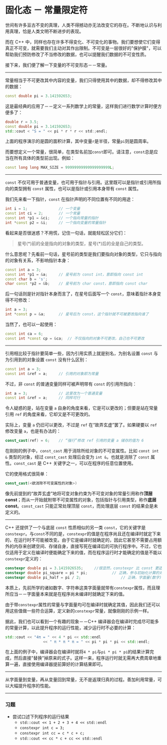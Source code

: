 # 固化态 － 常量限定符

世间有许多亘古不变的真理，人类不得撼动亦无法改变它的存在。不断地认识与利用真理，恰是人类文明不断进步的表现。

而在 C++ 中，同样也存在许多不得变化、不可变化的事物。我们要想使它们变得真正不可变，就需要我们主动对其作出限制。不可变是一层很好的"保护膜"，可以帮助我们预防修改了不当修改的数据，也可以提醒我们数据的不可变性质。

接下来，我们便了解一下变量的不可变形态－－常量。

------

常量相当于不可更改其中内容的变量，我们只得使用其中的数据，却不得修改其中的数据：

```cpp
const double pi = 3.141592653;
```

这是最经典的应用了－－定义一系列数学上的常量，这样我们进行数学计算时便方便多了：

```cpp
double r = 3.5;
const double pi = 3.141592653;
std::cout < "S = " << pi * r * r << std:;endl;
```

上面的程序演示的是圆的面积计算，其中变量```r```是半径，常量```pi```则是圆周率。

而要想定义一个常量，很简单，在类型名前加```const```即可。请注意，```const```总是应当在所有具体的类型前出现。例如：

```cpp
const long long MAX_SIZE = 99999999999999999999L;
```

------

```const``` 不仅可用于普通变量，也可用于指针与引用。这里既可以是指针或引用所指向的类型拥有 ```const``` 属性，也可以是指针或引用本身带有 ```const``` 属性。

我们先来看一下指针，```const``` 在指针声明的不同位置有不同的用途：

```cpp
int i = 1;				// 一个变量
const int ci = 2;		// 一个常量
const int *p1 = &ci;	// 一个指向常量的指针
int *const p2 = &i;		// 一个指向变量的常量指针
```

看起来是否很迷惑？不用慌，记住一句话，就能轻松区分它们：

> 星号(\*)前的全是指向的对象的类型，星号(\*)后的全是自己的类型。

什么意思呢？先看前一句话，星号前的类型是我们要指向对象的类型，它只与指向的对象有关系，不影响指针本身：

```cpp
const int a = 3;
const int *p1 = &a;		// 星号前为 const int，意即指向 const int
const char b = 's';
char const *p2 = &b;	// 星号前为 char const，意即指向 const char
```

后一句话则是针对指针本身而言了，在星号后面写一个 ```const```，意味着指针本身变得不可修改：

```cpp
int a = 3;
int *const p = &a;		// 星号后为 const，这个指针就不可被更改指向谁了
```

当然了，也可以一起使用：

```cpp
const int ca = 6;
const int *const cp = &ca;	// 不仅指向的对象不可更改，自己也不可更改
```

------

引用相比较于指针要简单一些，因为引用实质上就是别名，为别名设置 ```const``` 与为引用到的对象设置 ```const``` 没有什么区别：

```cpp
const int a = 3;
const int &ref = a;		// 引用的对象即为常量
```

不过，非 ```const``` 的普通变量同样可被声明带有 ```const``` 的引用所指向：

```cpp
int a = 3;				// 这里改为一个普通变量
const int &ref = a;		// 同样可行
```

令人疑惑的是，站在变量 ```a``` 自身的角度来看，它是可以更改的；但要是站在常量引用 ```ref``` 的角度来看，它却又是不可更改的。

实际上，变量 ```a``` 仍旧可以更改，不过是 ```ref``` 在“故弄玄虚”罢了。如果硬要以 ```ref``` 修改变量 ```a```，也是有办法的：

```cpp
const_cast(ref) = 6;	// “强行”修改 ref 引用的变量 a 储存的值为 6
```

在刚刚的例子中，```const_cast``` 用于消除所给对象的不可变属性。比如 ```const int &``` 类型的对象，经过 ```const_cast``` 处理后会变为 ```int &```，也就是消除了 ```const``` 属性。```const_cast``` 是 C++ 关键字之一，可以在程序的任意位置使用。

它的使用格式很简单：

```cpp
const_cast(<欲消除不可变属性的对象>)
```

像先前提到的“故弄玄虚”地将可变对象约束为不可变对象的常量引用称作**顶层 const**；而从一开始就附带不可变属性的对象，包括指针与引用类型，称作**底层 const**。```const_cast``` 只能正常处理顶层 ```const```，而处理底层 ```const``` 的结果会是未定义的。

------

C++ 还提供了一个与底层 ```const``` 性质相似的另一类 ```const```，它的关键字是```constexpr```。与```const```不同的是，```constexpr```的值是在程序尚且还在编译时就定下来的，在运行时不可能被改变。由于它是编译时就确定的，因此它甚至不需要占用额外的内存来创建空间、存储自身，直接写死在编译后的可执行程序中。不过，它也仅适用于定义在编译时便能确定下来的值，而在程序运行时才能确定的值是不能以```constexpr```定义的：

```cpp
constexpr double pi = 3.1415926535;		//很显然，constexpr 比 const 更适合表达数学常量
constexpr double pi_square = pi * pi;			// 正确，参与初始化计算的对象均为 constexpr
constexpr double pi_half = pi / 2;					// 正确，字面量(数字)同样也相当于 constexpr
```

本质上，先前所学的诸如数字、字符串这类字面量就带有```constexpr```属性，而且理所应当－－字面量本来就是在程序尚未编译时就确定下来的值。

由于带```constexpr```属性的常量与字面量均可在编译时就确定其值，因此我们还可以用这些值做一些符合运算，定义新的```constexpr```常量，就像刚刚的示例一样。

据此，我们也可以看到一个有趣的现象－－C++ 编译器会在编译时完成尽可能多的常量计算，以此提升程序的运行性能，减少运行时不必要的计算：

```cpp
std::cout << "4π = " << 4 * pi << std::endl
                 << " π * π * π = " << pi * pi * pi << std::endl;
```

在上面的例子中，编译器会在编译时就将```4 * pi```与```pi * pi * pi```的结果计算完成，然后直接"替换"掉原来的式子。这样一来，程序运行时就无需再大费周章地重算一遍，直接使用编译器提前算好的计算结果即可。

------

从字面量到变量，再从变量回到常量，无不是返璞归真的过程。善加利用常量，可以大幅提升程序的性能。

------

### 习题

- 尝试口述下列程序的运行结果
    - ```std::cout << 1 + 2 + 3 + 4 << std::endl```
    - ```constexpr int c = 3;```
    - ```constexpr int cc = c * c + c;```
    - ```std::cout << cc * c + cc << std::endl```

